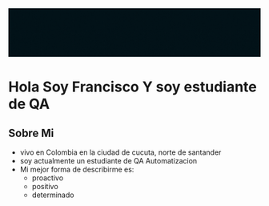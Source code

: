 <img src="https://github.com/AnderMendoza/AnderMendoza/raw/main/assets/banner-header.gif">

# Hola Soy Francisco Y soy estudiante de QA
## Sobre Mi
- vivo en Colombia en la ciudad de cucuta, norte de santander
- soy actualmente un estudiante de QA Automatizacion
- Mi mejor forma de describirme es:
    - proactivo
    - positivo
    - determinado
